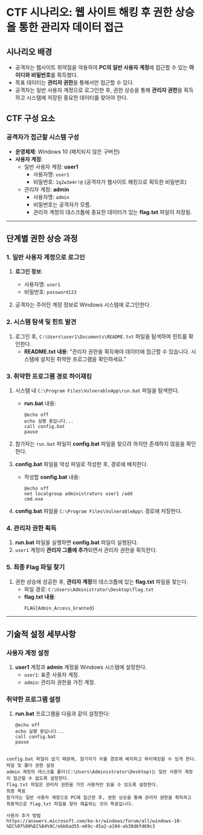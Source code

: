 # CTF 시나리오: 웹 사이트 해킹 후 권한 상승을 통한 관리자 데이터 접근

## 시나리오 배경
- 공격자는 웹사이트 취약점을 악용하여 **PC의 일반 사용자 계정**에 접근할 수 있는 **아이디와 비밀번호**를 획득했다.
- 목표 데이터는 **관리자 권한**을 통해서만 접근할 수 있다.
- 공격자는 일반 사용자 계정으로 로그인한 후, 권한 상승을 통해 **관리자 권한**을 획득하고 시스템에 저장된 중요한 데이터를 찾아야 한다.

## CTF 구성 요소

### 공격자가 접근할 시스템 구성
- **운영체제**: Windows 10 (패치되지 않은 구버전)
- **사용자 계정**:
  - 일반 사용자 계정: **user1**
    - 사용자명: `user1`
    - 비밀번호: `1q2w3e4r!@` (공격자가 웹사이트 해킹으로 획득한 비밀번호)
  - 관리자 계정: **admin**
    - 사용자명: `admin`
    - 비밀번호는 공격자가 모름.
    - 관리자 계정의 데스크톱에 중요한 데이터가 있는 **flag.txt** 파일이 저장됨.

---

## 단계별 권한 상승 과정

### 1. 일반 사용자 계정으로 로그인

1. **로그인 정보**: 
   - 사용자명: `user1`
   - 비밀번호: `password123`

2. 공격자는 주어진 계정 정보로 Windows 시스템에 로그인한다.

### 2. 시스템 탐색 및 힌트 발견

1. 로그인 후, `C:\Users\user1\Documents\README.txt` 파일을 탐색하여 힌트를 확인한다.
   - **README.txt 내용**: "관리자 권한을 획득해야 데이터에 접근할 수 있습니다. 시스템에 설치된 취약한 프로그램을 확인하세요."

### 3. 취약한 프로그램 경로 하이재킹

1. 시스템 내 `C:\Program Files\VulnerableApp\run.bat` 파일을 탐색한다.
   - **run.bat** 내용:
     ```batch
     @echo off
     echo 실행 중입니다...
     call config.bat
     pause
     ```

2. 참가자는 `run.bat` 파일이 **config.bat** 파일을 찾으려 하지만 존재하지 않음을 확인한다.

3. **config.bat** 파일을 악성 파일로 작성한 후, 경로에 배치한다.
   - 작성할 **config.bat** 내용:
     ```batch
     @echo off
     net localgroup administrators user1 /add
     cmd.exe
     ```

4. **config.bat** 파일을 `C:\Program Files\VulnerableApp\` 경로에 저장한다.

### 4. 관리자 권한 획득

1. **run.bat** 파일을 실행하면 **config.bat** 파일이 실행된다.
2. `user1` 계정이 **관리자 그룹에 추가**되면서 관리자 권한을 획득한다.

### 5. 최종 Flag 파일 찾기

1. 권한 상승에 성공한 후, **관리자 계정**의 데스크톱에 있는 **flag.txt** 파일을 찾는다.
   - 파일 경로: `C:\Users\Administrator\Desktop\flag.txt`
   - **flag.txt 내용**:
     ```txt
     FLAG{Admin_Access_Granted}
     ```

---

## 기술적 설정 세부사항

### 사용자 계정 설정
1. **user1** 계정과 **admin** 계정을 Windows 시스템에 설정한다.
   - `user1`: 표준 사용자 계정.
   - `admin`: 관리자 권한을 가진 계정.

### 취약한 프로그램 설정
1. **run.bat** 프로그램을 다음과 같이 설정한다:
   ```batch
   @echo off
   echo 실행 중입니다...
   call config.bat
   pause
```

config.bat 파일이 없기 때문에, 참가자가 이를 경로에 배치하고 하이재킹할 수 있게 한다.
파일 및 폴더 권한 설정
admin 계정의 데스크톱 폴더(C:\Users\Administrator\Desktop)는 일반 사용자 계정이 접근할 수 없도록 설정한다.
flag.txt 파일은 관리자 권한을 가진 사용자만 읽을 수 있도록 설정한다.
최종 목표
참가자는 일반 사용자 계정으로 PC에 접근한 후, 권한 상승을 통해 관리자 권한을 획득하고 최종적으로 flag.txt 파일을 찾아 제출하는 것이 목표입니다.

사용자 추가 방법
https://answers.microsoft.com/ko-kr/windows/forum/all/windows-10-%EC%97%90%EC%84%9C/ebb6ad55-e69c-45a2-a194-ab38d6fd69c3



